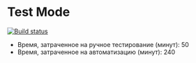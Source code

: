 # Test Mode
 [![Build status](https://ci.appveyor.com/api/projects/status/5800g28qmut5jsw1?svg=true)](https://ci.appveyor.com/project/nmarenova/testmode)
 
 * Время, затраченное на ручное тестирование (минут): 50
 * Время, затраченное на автоматизацию (минут): 240
 
 